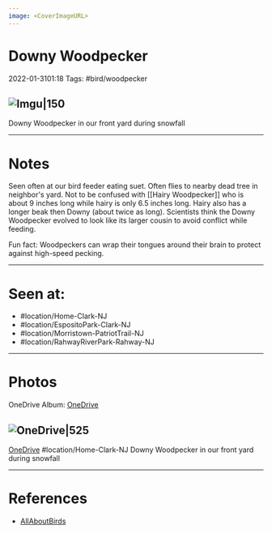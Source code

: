 ```yaml
---
image: <CoverImageURL>
---
```


# Downy Woodpecker
2022-01-3101:18
Tags: #bird/woodpecker


## ![Imgu|150](https://i.imgur.com/GAyKEyv.png)
Downy Woodpecker in our front yard during snowfall


---------------------------------------------------------------
# **Notes**
Seen often at our bird feeder eating suet. Often flies to nearby dead tree in neighbor's yard. Not to be confused with [[Hairy Woodpecker]] who is about 9 inches long while hairy is only 6.5 inches long. Hairy also has a longer beak then Downy (about twice as long). Scientists think the Downy Woodpecker evolved to look like its larger cousin to avoid conflict while feeding.

Fun fact: Woodpeckers can wrap their tongues around their brain to protect against high-speed pecking.

---------------------------------------------------------------
# Seen at:
-   #location/Home-Clark-NJ 
-   #location/EspositoPark-Clark-NJ 
-   #location/Morristown-PatriotTrail-NJ
-   #location/RahwayRiverPark-Rahway-NJ 

---------------------------------------------------------------
# **Photos**
OneDrive Album: [OneDrive](https://1drv.ms/u/s!AvaIuMdCo_w-xgmaAK6q1fu-nvCk?e=uz1l9I)

## ![OneDrive|525](https://sat02pap001files.storage.live.com/y4mweC7mhUn-pfInt43x2ijOowWk0Akrnqb1Tj1D87mcr1vHdmQV8oiB-GkWuwJaiNcZkUnsc48_ZqSiHlbvLvcr3gskCcnyw7vymEr6W7bs-yvZgqkhz-Hh7XFpRO3DVhudaJHqiZCh6Y4qbSh4TbMf16dmKMDklHy6xdgFnSfIn7Bt2dFDfJhQSrNxuYqfwG0?encodeFailures=1&width=893&height=893)
[OneDrive](https://1drv.ms/u/s!AvaIuMdCo_w-x1rSYF8Sk25cePK6)
#location/Home-Clark-NJ 
Downy Woodpecker in our front yard during snowfall

---------------------------------------------------------------
# References
- [AllAboutBirds](https://www.allaboutbirds.org/guide/Downy_Woodpecker/id)